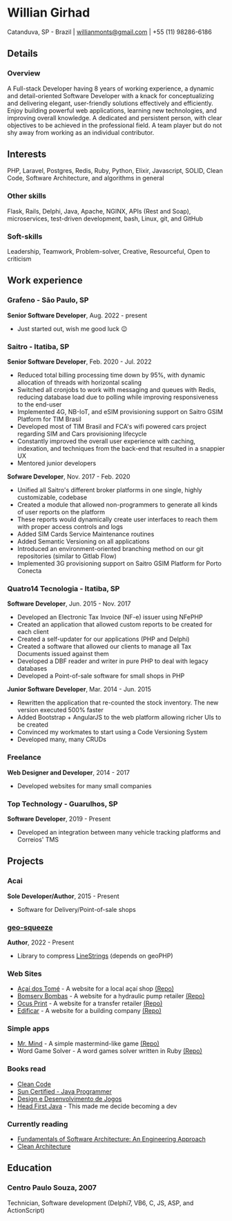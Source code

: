 # Willian Girhad
Catanduva, SP - Brazil | willianmonts@gmail.com | +55 (11) 98286-6186

## Details

### Overview
A Full-stack Developer having 8 years of working experience, a dynamic and detail-oriented Software Developer with a knack for conceptualizing and delivering elegant, user-friendly solutions effectively and efficiently.
Enjoy building powerful web applications, learning new technologies, and improving overall knowledge. A dedicated and persistent person, with clear objectives to be achieved in the professional field. A team player but do not shy away from working as an individual contributor.

## Interests
PHP, Laravel, Postgres, Redis, Ruby, Python, Elixir, Javascript, SOLID, Clean Code, Software Architecture, and algorithms in general

### Other skills
Flask, Rails, Delphi, Java, Apache, NGINX, APIs (Rest and Soap), microservices, test-driven development, bash, Linux, git, and GitHub

### Soft-skills
Leadership, Teamwork, Problem-solver, Creative, Resourceful, Open to criticism

## Work experience
### Grafeno - São Paulo, SP
**Senior Software Developer**, Aug. 2022 - present
- Just started out, wish me good luck 😉

### Saitro - Itatiba, SP
**Senior Software Developer**, Feb. 2020 - Jul. 2022
- Reduced total billing processing time down by 95%, with dynamic allocation of threads with horizontal scaling
- Switched all cronjobs to work with messaging and queues with Redis, reducing database load due to polling while improving responsiveness to the end-user
- Implemented 4G, NB-IoT, and eSIM provisioning support on Saitro GSIM Platform for TIM Brasil
- Developed most of TIM Brasil and FCA's wifi powered cars project regarding SIM and Cars provisioning lifecycle
- Constantly improved the overall user experience with caching, indexation, and techniques from the back-end that resulted in a snappier UX
- Mentored junior developers

**Sofware Developer**, Nov. 2017 - Feb. 2020
- Unified all Saitro's different broker platforms in one single, highly customizable, codebase
- Created a module that allowed non-programmers to generate all kinds of user reports on the platform
- These reports would dynamically create user interfaces to reach them with proper access controls and logs
- Added SIM Cards Service Maintenance routines
- Added Semantic Versioning on all applications
- Introduced an environment-oriented branching method on our git repositories (similar to Gitlab Flow)
- Implemented 3G provisioning support on Saitro GSIM Platform for Porto Conecta

### Quatro14 Tecnologia - Itatiba, SP
**Software Developer**, Jun. 2015 - Nov. 2017
- Developed an Electronic Tax Invoice (NF-e) issuer using NFePHP
- Created an application that allowed custom reports to be created for each client
- Created a self-updater for our applications (PHP and Delphi)
- Created a software that allowed our clients to manage all Tax Documents issued against them
- Developed a DBF reader and writer in pure PHP to deal with legacy databases
- Developed a Point-of-sale software for small shops in PHP

**Junior Software Developer**, Mar. 2014 - Jun. 2015
- Rewritten the application that re-counted the stock inventory. The new version executed 500% faster
- Added Bootstrap + AngularJS to the web platform allowing richer UIs to be created
- Convinced my workmates to start using a Code Versioning System
- Developed many, many CRUDs

### Freelance
**Web Designer and Developer**, 2014 - 2017
- Developed websites for many small companies

### Top Technology - Guarulhos, SP
**Software Developer**, 2019 - Present
- Developed an integration between many vehicle tracking platforms and Correios' TMS

## Projects

### Acai
**Sole Developer/Author**, 2015 - Present
- Software for Delivery/Point-of-sale shops

### [geo-squeeze](https://github.com/wgirhad/geo-squeeze)
**Author**, 2022 - Present
- Library to compress [LineStrings](https://geojson.org/geojson-spec.html#id3) (depends on geoPHP)

### Web Sites
- [Açaí dos Tomé](https://www.girhad.com.br/sites/acaidostome/) - A website for a local açaí shop [(Repo)](https://github.com/wgirhad/acaidostome-website)
- [Bomserv Bombas](https://wgirhad.github.io/bomserv-website/) - A website for a hydraulic pump retailer [(Repo)](https://github.com/wgirhad/bomserv-website)
- [Ocus Print](https://wgirhad.github.io/ocusprint-website/) - A website for a transfer retailer [(Repo)](https://github.com/wgirhad/ocusprint-website)
- [Edificar](https://wgirhad.github.io/edificar-website/) - A website for a building company [(Repo)](https://github.com/wgirhad/edificar-website)

### Simple apps
- [Mr. Mind](https://www.girhad.com.br/games/mrmind/) - A simple mastermind-like game [(Repo)](https://github.com/wgirhad/mrmind)
- Word Game Solver - A word games solver written in Ruby [(Repo)](https://github.com/wgirhad/word_game_solver)

### Books read
- [Clean Code](https://isbnsearch.org/isbn/9780132350884)
- [Sun Certified - Java Programmer](https://isbnsearch.org/isbn/9788573939224)
- [Design e Desenvolvimento de Jogos](https://isbnsearch.org/isbn/9789727227624)
- [Head First Java](https://isbnsearch.org/isbn/9780596009205) - This made me decide becoming a dev

### Currently reading
- [Fundamentals of Software Architecture: An Engineering Approach](https://isbnsearch.org/isbn/9781492043409)
- [Clean Architecture](https://isbnsearch.org/isbn/9780134494166)

## Education
### Centro Paulo Souza, 2007
Technician, Software development (Delphi7, VB6, C, JS, ASP, and ActionScript)
